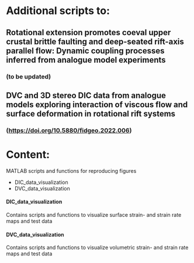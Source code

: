 # Additional scripts to:

## Rotational extension promotes coeval upper crustal brittle faulting and deep-seated rift-axis parallel flow: Dynamic coupling processes inferred from analogue model experiments
### (to be updated)

## DVC and 3D stereo DIC data from analogue models exploring interaction of viscous flow and surface deformation in rotational rift systems 
### (https://doi.org/10.5880/fidgeo.2022.006)

# Content:
MATLAB scripts and functions for reproducing figures

- DIC_data_visualization
- DVC_data_visualization

#### DIC_data_visualization
Contains scripts and functions to visualize surface strain- and strain rate maps and test data

#### DVC_data_visualization
Contains scripts and functions to visualize volumetric strain- and strain rate maps and test data

